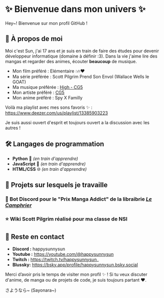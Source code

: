 # ✨ Bienvenue dans mon univers ✨

Hey~! Bienvenue sur mon profil GitHub !

## 👤 À propos de moi

Moi c'est Sun, j'ai 17 ans et je suis en train de faire des études pour devenir développeur informatique (domaine à définir :3). Dans la vie j'aime lire des mangas et regarder des animes, écouter **beaucoup** de musique.

- Mon film préféré : Elémentaire 💧🔥❤️
- Ma série préférée : Scott Pilgrim Prend Son Envol (Wallace Wells le GOAT)
- Ma musique préférée : [High - CG5](https://www.youtube.com/watch?v=veJ14e5yqNU)
- Mon artiste préféré : [CG5](https://www.youtube.com/@CG5/videos)
- Mon anime préféré : Spy X Familly

Voilà ma playlist avec mes sons favoris ✨ : https://www.deezer.com/us/playlist/13385903223

Je suis aussi ouvert d'esprit et toujours ouvert a la discussion avec les autres !

## 🛠️ Langages de programmation

- **Python** 🐍 _(en train d'apprendre)_
- **JavaScript** 📜 _(en train d'apprendre)_
- **HTML/CSS** 🌐 _(en train d'apprendre)_

## 📂 Projets sur lesquels je travaille

### 🌸 Bot Discord pour le "Prix Manga Addict" de la libraibrie [*Le Camphrier*](https://www.librairielecamphrier.fr/)
### ⭐ Wiki Scott Pilgrim réalisé pour ma classe de NSI

## 🌟 Reste en contact
- **Discord :** happysunnysun
- **Youtube :** https://youtube.com/@happysunnysun
- **Twitch :** https://twitch.tv/happysunnysun_
- **Blussky:** https://bsky.app/profile/happysunnysun.bsky.social

Merci d’avoir pris le temps de visiter mon profil ✨ ! Si tu veux discuter d'anime, de manga ou de projets de code, je suis toujours partant ❤️.

さようなら~ (Sayonara~)
